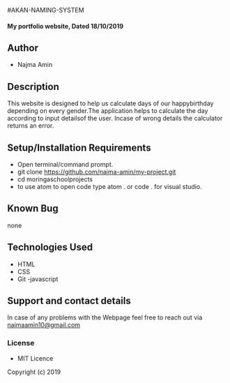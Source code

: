 #AKAN-NAMING-SYSTEM

#### My portfolio website, Dated 18/10/2019

## Author

- Najma Amin

## Description

This website is designed to help us calculate days of our happybirthday depending on every gender.The application helps to calculate the day according to input detailsof the user. Incase of wrong details the calculator returns an error.

## Setup/Installation Requirements

- Open terminal/command prompt.
- git clone https://github.com/najma-amin/my-project.git
- cd moringaschoolprojects
- to use atom to open code type atom . or code . for visual studio.

## Known Bug

none

## Technologies Used

- HTML
- CSS
- Git
-javascript

## Support and contact details

In case of any problems with the Webpage feel free to reach out via najmaamin10@gmail.com

### License

- MIT Licence

Copyright (c) 2019
